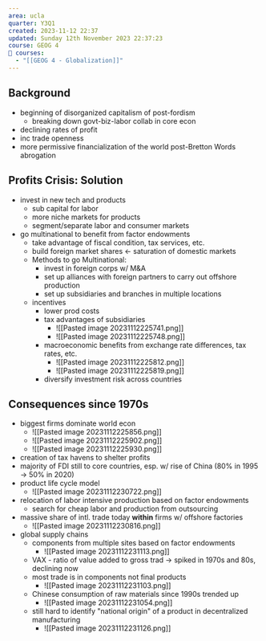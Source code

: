 ```yaml
---
area: ucla
quarter: Y3Q1
created: 2023-11-12 22:37
updated: Sunday 12th November 2023 22:37:23
course: GEOG 4
📕 courses:
  - "[[GEOG 4 - Globalization]]"
---
```

## Background
- beginning of disorganized capitalism of post-fordism
	- breaking down govt-biz-labor collab in core econ
- declining rates of profit
- inc trade openness
- more permissive financialization of the world post-Bretton Words abrogation

## Profits Crisis: Solution
- invest in new tech and products
	- sub capital for labor
	- more niche markets for products
	- segment/separate labor and consumer markets
- go multinational to benefit from factor endowments
	- take advantage of fiscal condition, tax services, etc.
	- build foreign market shares <- saturation of domestic markets
	- Methods to go Multinational:
		- invest in foreign corps w/ M&A
		- set up alliances with foreign partners to carry out offshore production
		- set up subsidiaries and branches in multiple locations
	- incentives
		- lower prod costs
		- tax advantages of subsidiaries
			- ![[Pasted image 20231112225741.png]]
			- ![[Pasted image 20231112225748.png]]
		- macroeconomic benefits from exchange rate differences, tax rates, etc.
			- ![[Pasted image 20231112225812.png]]
			- ![[Pasted image 20231112225819.png]]
		- diversify investment risk across countries


## Consequences since 1970s
- biggest firms dominate world econ
	- ![[Pasted image 20231112225856.png]]
	- ![[Pasted image 20231112225902.png]]
	- ![[Pasted image 20231112225930.png]]
- creation of tax havens to shelter profits
- majority of FDI still to core countries, esp. w/ rise of China (80% in 1995 -> 50% in 2020)
- product life cycle model
	- ![[Pasted image 20231112230722.png]]
- relocation of labor intensive production based on factor endowments
	- search for cheap labor and production from outsourcing
- massive share of intl. trade today **within** firms w/ offshore factories
	- ![[Pasted image 20231112230816.png]]
- global supply chains
	- components from multiple sites based on factor endowments
		- ![[Pasted image 20231112231113.png]]
	- VAX - ratio of value added to gross trad -> spiked in 1970s and 80s, declining now
	- most trade is in components not final products
		- ![[Pasted image 20231112231103.png]]
	- Chinese consumption of raw materials since 1990s trended up
		- ![[Pasted image 20231112231054.png]]
	- still hard to identify "national origin" of a product in decentralized manufacturing
		- ![[Pasted image 20231112231126.png]]